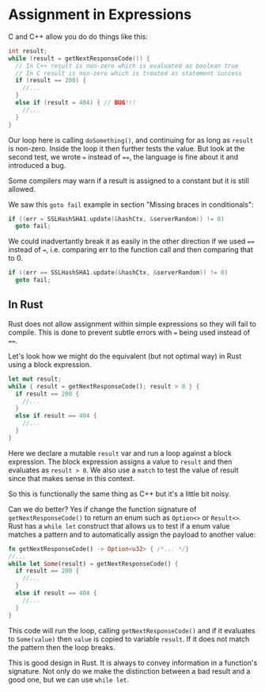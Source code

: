 # Assignment in Expressions

C and C++ allow you do do things like this:

```c++
int result;
while (result = getNextResponseCode()) {
  // In C++ result is non-zero which is evaluated as boolean true
  // In C result is non-zero which is treated as statement success
  if (result == 200) {
    //...
  }
  else if (result = 404) { // BUG!!!
    //...
  }
}
```

Our loop here is calling `doSomething()`, and continuing for as long as `result` is non-zero. Inside the loop it then further tests the value. But look at the second test, we wrote `=` instead of `==`, the language is fine about it and introduced a bug.

Some compilers may warn if a result is assigned to a constant but it is still allowed.

We saw this `goto fail` example in section "Missing braces in conditionals":

```c++
if ((err = SSLHashSHA1.update(&hashCtx, &serverRandom)) != 0)
  goto fail;
```

We could inadvertantly break it as easily in the other direction if we used `==` instead of `=`, i.e. comparing err to the function call and then comparing that to 0.

```c++
if ((err == SSLHashSHA1.update(&hashCtx, &serverRandom)) != 0)
  goto fail;
```

## In Rust 

Rust does not allow assignment within simple expressions so they will fail to compile. This is done to prevent subtle errors with `=` being used instead of `==`.

Let's look how we might do the equivalent (but not optimal way) in Rust using a block expression.

```rust
let mut result;
while { result = getNextResponseCode(); result > 0 } {
  if result == 200 {
    //...
  }
  else if result == 404 {
    //...
  }
}
```

Here we declare a mutable `result` var and run a loop against a block expression. The block expression assigns a value to `result` and then evaluates as `result > 0`. We also use a `match` to test the value of result since that makes sense in this context.

So this is functionally the same thing as C++ but it's a little bit noisy.

Can we do better? Yes if change the function signature of `getNextResponseCode()` to return an enum such as `Option<>` or `Result<>`. Rust has a `while let` construct that allows us to test if a enum value matches a pattern and to automatically assign the payload to another value:

```rust
fn getNextResponseCode() -> Option<u32> { /*... */}
//...
while let Some(result) = getNextResponseCode() {
  if result == 200 {
    //...
  }
  else if result == 404 {
    //...
  }
}
```

This code will run the loop, calling `getNextResponseCode()` and if it evaluates to `Some(value)` then `value` is copied to variable `result`. If it does not match the pattern then the loop breaks.

This is good design in Rust. It is always to convey information in a function's signature. Not only do we make the distinction between a bad result and a good one, but we can use `while let`.
